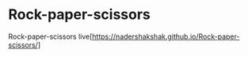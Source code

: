 # Rock-paper-scissors
Rock-paper-scissors
live[https://nadershakshak.github.io/Rock-paper-scissors/]
